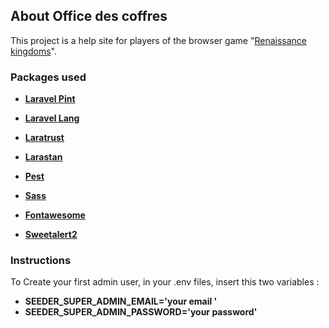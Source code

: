 ## About Office des coffres

This project is a help site for players of the browser game "[Renaissance kingdoms](https://www.renaissancekingdoms.com/?invite=abf9412820)".

### Packages used

- **[Laravel Pint](https://github.com/laravel/pint)**
- **[Laravel Lang](https://laravel-lang.com/)**
- **[Laratrust](https://laratrust.santigarcor.me/)**
- **[Larastan](https://github.com/nunomaduro/larastan)**
- **[Pest](https://pestphp.com/)**

- **[Sass](https://sass-lang.com/)**
- **[Fontawesome](https://fontawesome.com/)**
- **[Sweetalert2](https://sweetalert2.github.io/)**

### Instructions

To Create your first admin user, in your .env files, insert this two variables :
- **SEEDER_SUPER_ADMIN_EMAIL='your email '**
- **SEEDER_SUPER_ADMIN_PASSWORD='your password'**
